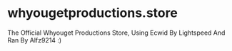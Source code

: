 # whyougetproductions.store
The Official Whyouget Productions Store, Using Ecwid By Lightspeed And Ran By Alfz9214 :)
